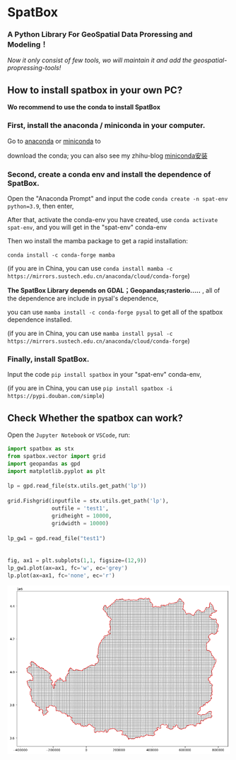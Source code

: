 # SpatBox

### A Python Library For GeoSpatial Data Proressing and Modeling！

*Now it only consist of few tools, wo will maintain it and add the geospatial-propressing-tools!*

## How to install spatbox in your own PC?

**Wo recommend to use the conda to install SpatBox**

### First, install the anaconda / miniconda in your computer.

Go to [anaconda](https://www.anaconda.com/) or [miniconda](https://conda.io/projects/conda/en/latest/user-guide/install/index.html) to 

download the conda; you can also see my zhihu-blog [miniconda安装](https://zhuanlan.zhihu.com/p/585511162)

### Second, create a conda env and install the dependence of SpatBox.

Open the "Anaconda Prompt" and input the code `conda create -n spat-env python=3.9`, then enter,

After that, activate the conda-env you have created, use `conda activate spat-env`, and you will get in the "spat-env" conda-env

Then wo install the mamba package to get a rapid installation:

`conda install -c conda-forge mamba` 

(if you are in China, you can use `conda install mamba -c https://mirrors.sustech.edu.cn/anaconda/cloud/conda-forge`)

**The SpatBox Library depends on GDAL；Geopandas;rasterio.....** , all of the dependence are include in pysal's dependence,

you can use `mamba install -c conda-forge pysal` to get all of the spatbox dependence installed.

(if you are in China, you can use `mamba install pysal -c https://mirrors.sustech.edu.cn/anaconda/cloud/conda-forge`)

### Finally, install SpatBox.

Input the code `pip install spatbox` in your "spat-env" conda-env,

(if you are in China, you can use `pip install spatbox -i https://pypi.douban.com/simple`)

## Check Whether the spatbox can work?

Open the `Jupyter Notebook` or `VSCode`, run:

```python
import spatbox as stx
from spatbox.vector import grid
import geopandas as gpd
import matplotlib.pyplot as plt  

lp = gpd.read_file(stx.utils.get_path('lp'))

grid.Fishgrid(inputfile = stx.utils.get_path('lp'), 
              outfile = 'test1',
              gridheight = 10000,
              gridwidth = 10000)

lp_gw1 = gpd.read_file("test1")


fig, ax1 = plt.subplots(1,1, figsize=(12,9))
lp_gw1.plot(ax=ax1, fc='w', ec='grey') 
lp.plot(ax=ax1, fc='none', ec='r')
```

<center><img src="./output.png"/></center>


